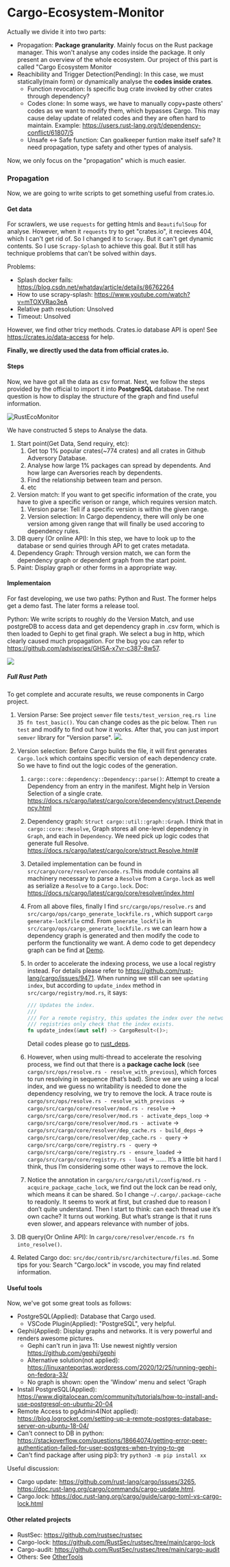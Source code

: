 # Cargo-Ecosystem-Monitor

Actually we divide it into two parts:
- Propagation: **Package granularity**. Mainly focus on the Rust package manager. This won't analyse any codes inside the package. It only present an overview of the whole ecosystem. Our project of this part is called "Cargo Ecosystem Monitor
- Reachibility and Trigger Detection(Pending): In this case, we must statically(main form) or dynamically analyse the **codes inside crates**.
  - Function revocation: Is specific bug crate invoked by other crates through dependency?
  - Codes clone: In some ways, we have to manually copy+paste others' codes as we want to modify them, which bypasses Cargo. This may cause delay update of related codes and they are often hard to maintain. Example: https://users.rust-lang.org/t/dependency-conflict/61807/5
  - Unsafe <-> Safe function: Can goalkeeper funtion make itself safe? It need propagation, type safety and other types of analysis.

Now, we only focus on the "propagation" which is much easier.



### Propagation

Now, we are going to write scripts to get something useful from crates.io. 

#### Get data

For scrawlers, we use `requests` for getting htmls and `BeautifulSoup` for analyse.  However, when it `requests` try to get "crates.io", it recieves 404, which I can't get rid of. So I changed it to `Scrapy`. But it can't get dynamic contents. So I use `Scrapy-Splash` to achieve this goal. But it still has technique problems that can't be solved within days. 

Problems:

- Splash docker fails: https://blog.csdn.net/whatday/article/details/86762264
- How to use scrapy-splash: https://www.youtube.com/watch?v=mTOXVRao3eA
- Relative path resolution: Unsolved
- Timeout: Unsolved

However, we find other tricy methods. Crates.io database API is open! See https://crates.io/data-access for help.

**Finally, we directly used the data from official crates.io.**


#### Steps

Now, we have got all the data as csv format. Next, we follow the steps provided by the official to import it into **PostgreSQL** database. The next question is how to display the structure of the graph and find useful information.

![RustEcoMonitor](pics/RustEcoMonitor.png)

We have constructed 5 steps to Analyse the data.
1. Start point(Get Data, Send requiry, etc): 
   1. Get top 1% popular crates(~774 crates) and all crates in Github Adversory Database.
   2. Analyse how large 1% packages can spread by dependents. And how large can Aversories reach by dependents.
   3. Find the relationship between team and person.
   4. etc
2. Version match: If you want to get specific information of the crate, you have to give a specific verison or range, which requires version match.
   1. Version parse: Tell if a specific version is within the given range.
   2. Version selection: In Cargo dependency, there will only be one version among given range that will finally be used accoring to dependency rules. 
3. DB query (Or online API):  In this step, we have to look up to the database or send quiries through API to get crates metadata.
4. Dependency Graph: Through version match, we can form the dependency graph or dependent graph from the start point.
5. Paint: Display graph or other forms in a appropriate way.

#### Implementaion

For fast developing, we use two paths: Python and Rust. The former helps get a demo fast. The later forms a release tool.

Python: We write scripts to roughly do the Version Match, and use postgreDB to access data and get dependency graph in .csv form, which is then loaded to Gephi to get final graph. We select a bug in http, which clearly caused much propagation. For the bug you can refer to https://github.com/advisories/GHSA-x7vr-c387-8w57.

![](pics/RustEcoMonitor_exp1.png)

##### Full Rust Path

To get complete and accurate results, we reuse components in Cargo project.

1. Version Parse: See project `semver` file `tests/test_version_req.rs line 35 fn test_basic()`. You can change codes as the pic below. Then `run test` and modify to find out how it works. After that, you can just import `semver` library for "Version parse". ![](pics/semver_match.png). 

2. Version selection: Before Cargo builds the file, it will first generates `Cargo.lock` which contains specific version of each dependency crate. So we have to find out the logic codes of the generation.
   1. `cargo::core::dependency::Dependency::parse()`: Attempt to create a Dependency from an entry in the manifest. Might help in Version Selection of a single crate. https://docs.rs/cargo/latest/cargo/core/dependency/struct.Dependency.html
   
   2. Dependency graph: `Struct cargo::util::graph::Graph`. I think that in `cargo::core::Resolve`, Graph stores all one-level dependency in `Graph`, and each in `Dependency`. We need pick up logic codes that generate full Resolve. https://docs.rs/cargo/latest/cargo/core/struct.Resolve.html#
   
   3. Detailed implementation can be found in `src/cargo/core/resolver/encode.rs`.This module contains all machinery necessary to parse a `Resolve` from a `Cargo.lock` as well as serialize a `Resolve` to a `Cargo.lock`. Doc: https://docs.rs/cargo/latest/cargo/core/resolver/index.html
   
   4. From all above files, finally I find `src/cargo/ops/resolve.rs` and `src/cargo/ops/cargo_generate_lockfile.rs` , which support `cargo generate-lockfile` cmd. From `generate_lockfile` in `src/cargo/ops/cargo_generate_lockfile.rs` we can learn how a dependency graph is generated and then modify the code to perform the functionality we want. A demo code to get dependecy graph can be find at [Demo](./Code/demo1.rs).
   
   5. In order to accelerate the indexing process, we use a local registry instead. For details please refer to https://github.com/rust-lang/cargo/issues/9471. When running we still can see `updating index`, but according to `update_index` method in `src/cargo/registry/mod.rs`, it says:
   
      ```rust
      /// Updates the index.
      ///
      /// For a remote registry, this updates the index over the network. Local
      /// registries only check that the index exists.
      fn update_index(&mut self) -> CargoResult<()>;
      ```
   
      Detail codes please go to [rust_deps](./Code/rust_deps).
      
   6. However, when using multi-thread to accelerate the resolving process, we find out that there is a **package cache lock** (see `cargo/src/ops/resolve.rs - resolve_with_previous`), which forces to run resolving in sequence (that’s bad). Since we are using a local index, and we guess no writability is needed to done the dependency resolving, we try to remove the lock. A trace route is `cargo/src/ops/resolve.rs - resolve_with_previous ` -> `cargo/src/cargo/core/resolver/mod.rs - resolve` -> `cargo/src/cargo/core/resolver/mod.rs - activate_deps_loop` -> `cargo/src/cargo/core/resolver/mod.rs - activate` -> `cargo/src/cargo/core/resolver/dep_cache.rs - build_deps` -> `cargo/src/cargo/core/resolver/dep_cache.rs - query` -> `cargo/src/cargo/core/registry.rs - query` -> `cargo/src/cargo/core/registry.rs - ensure_loaded` -> `cargo/src/cargo/core/registry.rs - load` -> …… It’s a little bit hard I think, thus I’m considering some other ways to remove the lock.
   
   7. Notice the annotation in `cargo/src/cargo/util/config/mod.rs - acquire_package_cache_lock`, we find out the lock can be read only, which means it can be shared. So I change `~/.cargo/.package-cache` to readonly. It seems to work at first, but crashed due to reason I don’t quite understand. Then I start to think: can each thread use it’s own cache? It turns out working. But what’s strange is that it runs even slower, and appears relevance with number of jobs.
   
3. DB query(Or Online API): In `cargo/core/resolver/encode.rs fn into_resolve()`.

4. Related Cargo doc: `src/doc/contrib/src/architecture/files.md`. Some tips for you: Search "Cargo.lock" in vscode, you may find related information.

#### Useful tools

Now, we've got some great tools as follows:
- PostgreSQL(Applied): Database that Cargo used.
  - VSCode Plugin(Applied): "PostgreSQL", very helpful.
- Gephi(Applied): Display graphs and networks. It is very powerful and renders awesome pictures.
  - Gephi can't run in java 11: Use newest nightly version https://github.com/gephi/gephi
  - Alternative solution(not applied): https://linuxanteportas.wordpress.com/2020/12/25/running-gephi-on-fedora-33/
  - No graph is shown: open the 'Window' menu and select 'Graph
- Install PostgreSQL(Applied): https://www.digitalocean.com/community/tutorials/how-to-install-and-use-postgresql-on-ubuntu-20-04
- Remote Access to pgAdmin4(Not applied): https://blog.logrocket.com/setting-up-a-remote-postgres-database-server-on-ubuntu-18-04/
- Can't connect to DB in python: https://stackoverflow.com/questions/18664074/getting-error-peer-authentication-failed-for-user-postgres-when-trying-to-ge
- Can't find package after using pip3: try `python3 -m pip install xx`

Useful discussion:

- Cargo update: https://github.com/rust-lang/cargo/issues/3265, https://doc.rust-lang.org/cargo/commands/cargo-update.html.
- Cargo.lock: https://doc.rust-lang.org/cargo/guide/cargo-toml-vs-cargo-lock.html



#### Other related projects

- RustSec: https://github.com/rustsec/rustsec
- Cargo-lock: https://github.com/RustSec/rustsec/tree/main/cargo-lock
- Cargo-audit: https://github.com/RustSec/rustsec/tree/main/cargo-audit
- Others: See [OtherTools](./OtherTools.md)
